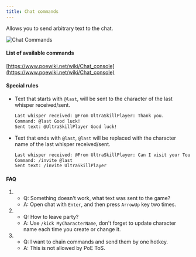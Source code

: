 ```yaml
---
title: Chat commands
---
```


Allows you to send arbitrary text to the chat.

![Chat Commands](/reference-images/ChatMacros.png)

#### List of available commands ####

[https://www.poewiki.net/wiki/Chat_console](https://www.poewiki.net/wiki/Chat_console)

#### Special rules ####

- Text that starts with `@last`, will be sent to the character of the last whisper received/sent.

   ```txt
   Last whisper received: @From UltraSkillPlayer: Thank you.
   Command: @last Good luck!
   Sent text: @UltraSkillPlayer Good luck!
   ```

- Text that ends with `@last`, `@last` will be replaced with the character name of the last whisper received/sent.

   ```txt
   Last whisper received: @From UltraSkillPlayer: Can I visit your Toucan hideout?
   Command: /invite @last
   Sent text: /invite UltraSkillPlayer
   ```

#### FAQ ####

1. - Q: Something doesn't work, what text was sent to the game?
   - A: Open chat with `Enter`, and then press `ArrowUp` key two times.
2. - Q: How to leave party?
   - A: Use `/kick MyCharacterName`, don't forget to update character name each time you create or change it.
3. - Q: I want to chain commands and send them by one hotkey.
   - A: This is not allowed by PoE ToS.
